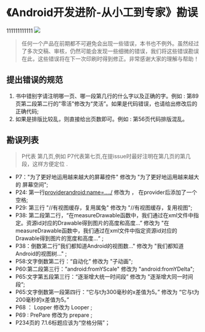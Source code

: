 
# 《Android开发进阶-从小工到专家》勘误
111111111111
![](http://img13.360buyimg.com/n1/jfs/t2422/330/2270854990/101007/3f534acc/56cf26f1N5bbd99c2.jpg)

>任何一个产品在前期都不可避免会出现一些错误，本书也不例外。虽然经过了多次交稿、审核，仍然可能会发现一些细微的错误，我们将这些错误勘误在此，这些错误将在下一次印刷时得到修正。非常感谢大家的理解与帮助！

## 提出错误的规范

1. 书中错别字请注明哪一页、哪一段第几行的什么字以及正确的字。例如 : 第89页第二段第二行的"零活"修改为“灵活”。如果是代码错误，也请给出修改后的正确代码;
2. 如果是排版比较乱，则直接给出页数即可。例如 : 第56页代码排版混乱。

## 勘误列表

> P代表 第几页,例如 P7代表第七页,在提issue时最好注明在第几页的第几段，这样方便定位 .

- P7："为了更好地运用越来越大的屏幕控件" 修改为 "为了更好地运用越来越大的 屏幕空间";   
- P24: 第一行<providerandroid:name=..../> 修改为 <provider android:name=.../>， 在provider后添加了一个空格;
- P29: 第三行 "//有视图缓存，复用属兔" 修改为  "//有视图缓存，复用视图";
- P38: 第二段第二行，“在measureDrawable函数中，我们通过在xml文件中指定。资源id对应的Drawable得到图片的高度和高度...” 修改为  "在measureDrawable函数中，我们通过在xml文件中指定资源id对应的Drawable得到图片的宽度和高度...“ ;
- P38：倒数第二行”我们都知道Android的视图数..." 修改为 "我们都知道Android的视图树..." ;
- P58:文字倒数第二行：“自动化” 修改为  "子动画";
- P60:第二段第三行：”android:fromYScale" 修改为 "android:fromYDelta";
- P65:文字第五段第三行：“逐渐增大统一时间段” 修改为 "逐渐增大同一时间段“;
- P65:文字倒数第一段第四行：“它与t为300毫秒的x差值为5。” 修改为 “它与t为200毫秒的x差值为5。”
- P68 ： Lopper 修改为 Looper ;    
- P69 : PrePare 修改为 prepare ; 
- P234页的 7.1.6标题应该为“空格分隔”；
